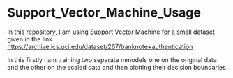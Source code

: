# Support_Vector_Machine_Usage

In this repository, I am using Support Vector Machine for a small dataset given in the link https://archive.ics.uci.edu/dataset/267/banknote+authentication

In this firstly I am training two separate mmodels one on the original data and the other on the scaled data and then plotting their decision boundaries

